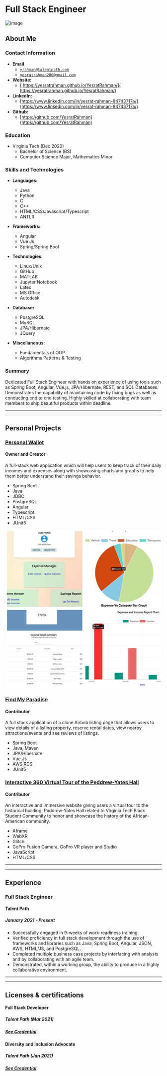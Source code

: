 <link rel="stylesheet" type="text/css" media="all" href="./style.css" />


# Full Stack Engineer

<img src="https://media-exp1.licdn.com/dms/image/C4D03AQGfnkDJDNDZvw/profile-displayphoto-shrink_400_400/0/1617829757947?e=1623283200&amp;v=beta&amp;t=zSfu8DvZDigPgo3PiEKyKN6P_8d1nqwSexCLXXpx8AA" alt="image">


## About Me 

### Contact Information
* **Email**
   *  <a href="mailto:yrahman@talentpath.com">`yrahman@talentpath.com`</a>
   *  <a href="mailto:yesratrahman200@gmail.com">`yesratrahman200@gmail.com`</a>
* **Website:**
    * [ https://yesratrahman.github.io/YesratRahman/]( https://yesratrahman.github.io/YesratRahman/)
* **LinkedIn:** 
    * [https://www.linkedin.com/in/yesrat-rahman-84743717a/](https://www.linkedin.com/in/yesrat-rahman-84743717a/)
* **Github:** 
    * [https://github.com/YesratRahman](https://github.com/YesratRahman)

### Education
* Virginia Tech (Dec 2020) 
   * Bachelor of Science (BS)
   * Computer Science Major, Mathematics Minor
   
### Skills and Technologies
   * **Languages:**
      * Java
      * Python 
      * C 
      * C++ 
      * HTML/CSS/Javascript/Typescript
      * ANTLR
   * **Frameworks:**
      * Angular 
      * Vue Js
      * Spring/Spring Boot 

   * **Technologies:**
      * Linux/Unix
      * GitHub
      * MATLAB
      * Jupyter Notebook
      * Latex
      * MS Office
      * Autodesk
   
  * **Database:**
      * PostgreSQL 
      * MySQL 
      * JPA/Hibernate
      * JQuery

 * **Miscellaneous:**
   * Fundamentals of OOP
   * Algorithms Patterns & Testing

### Summary
Dedicated Full Stack Engineer with hands on experience of using tools such as Spring Boot, Angular, Vue.js, JPA/Hibernate, REST, and SQL Databases. Demonstrates the capability of maintaining code by fixing bugs as well as conducting end to end testing. Highly skilled at collaborating with team members to ship beautiful products within deadline.

<hr><hr>

## Personal Projects
### [Personal Wallet](https://github.com/YesratRahman/Personal-Wallet)
#### Owner and Creator
   A full-stack web application which will help users to keep track of their daily incomes and expenses along with showcasing charts and graphs to help them            better understand their savings behavior.
   * Spring Boot
   * Java
   * JDBC
   * PostgreSQL
   * Angular
   * Typescript
   * HTML/CSS
   * JUnit5 

<img src="assets/image1.jpg" alt="image">

### [Find My Paradise](https://github.com/Smelser-Squad/FindMyParadise)
#### Contributor
   A full stack application of a clone Airbnb listing page that allows users to view details of a listing property, reserve rental dates, view nearby                  attractions/events and see reviews of listings. 
   * Spring Boot
   * Java, Maven 
   * JPA/Hibernate
   * Vue.Js
   * AWS RDS
   * JUnit5 
   
### [Interactive 360 Virtual Tour of the Peddrew-Yates Hall](https://wordpress.cs.vt.edu/ccs2020f/2020/12/13/vt-360/)
#### Contributor
   An interactive and immersive website giving users a virtual tour to the historical building, Paddrew-Yates Hall related to Virginia Tech Black Student Community    to honor and showcase the history of the African-American community.
   * Aframe
   * WebXR
   * Glitch
   * GoPro Fusion Camera, GoPro VR player and Studio
   * JavaScript
   * HTML/CSS
<hr><hr>

## Experience 
### Full Stack Engineer
#### Talent Path
##### January 2021 - Present
   * Successfully engaged in 9-weeks of work-readiness training.
   * Verified proficiency in full stack development through the use of frameworks and libraries such as Java, Spring Boot, Angular, JSON, AWS, HTML/JS, and     PostgreSQL.
   * Completed multiple business case projects by interfacing with analysts and by collaborating with an agile team. 
   * Demonstrated, within a working group, the ability to produce in a highly collaborative environment. 

<hr><hr>

## Licenses & certifications

#### Full Stack Developer
##### Talent Path (Mar 2021)
##### [See Credential](https://www.credly.com/badges/9fb9c367-a5c7-456f-9519-43442757e1ef?source=linked_in_profile)

#### Diversity and Inclusion Advocate
##### Talent Path (Jan 2021)
##### [See Credential](https://intranet1.wpengine.com/wp-content/uploads/2021/01/DI-Badges-11.2020-04.png)
